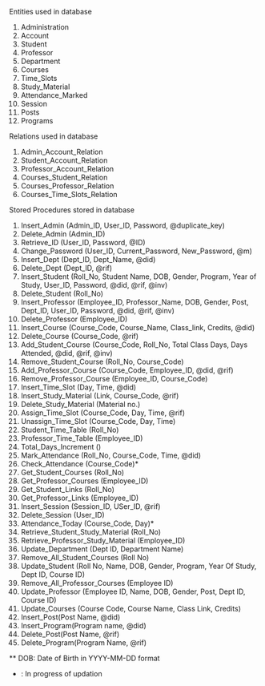 Entities used in database
1.  Administration
2.  Account
3.  Student
4.  Professor
5.  Department
6.  Courses
7.  Time_Slots
8.  Study_Material
9.  Attendance_Marked
10. Session
11. Posts
12. Programs

Relations used in database
1.  Admin_Account_Relation
2.  Student_Account_Relation
3.  Professor_Account_Relation
4.  Courses_Student_Relation
5.  Courses_Professor_Relation
6.  Courses_Time_Slots_Relation

Stored Procedures stored in database
1.  Insert_Admin (Admin_ID, User_ID, Password, @duplicate_key)
2.  Delete_Admin (Admin_ID)
3.  Retrieve_ID (User_ID, Password, @ID)
4.  Change_Password (User_ID, Current_Password, New_Password, @m)
5.  Insert_Dept (Dept_ID, Dept_Name, @did)
6.  Delete_Dept (Dept_ID, @rif)
7.  Insert_Student (Roll_No, Student Name, DOB, Gender, Program, Year of Study, User_ID, Password, @did, @rif, @inv)
8.  Delete_Student (Roll_No)
9.  Insert_Professor (Employee_ID, Professor_Name, DOB, Gender, Post, Dept_ID, User_ID, Password, @did, @rif, @inv)
10. Delete_Professor (Employee_ID)
11. Insert_Course (Course_Code, Course_Name, Class_link, Credits, @did)
12. Delete_Course (Course_Code, @rif)
13. Add_Student_Course (Course_Code, Roll_No, Total Class Days, Days Attended, @did, @rif, @inv)
14. Remove_Student_Course (Roll_No, Course_Code)
15. Add_Professor_Course (Course_Code, Employee_ID, @did, @rif)
16. Remove_Professor_Course (Employee_ID, Course_Code)
17. Insert_Time_Slot (Day, Time, @did)
18. Insert_Study_Material (Link, Course_Code, @rif)
19. Delete_Study_Material (Material no.)
20. Assign_Time_Slot (Course_Code, Day, Time, @rif)
21. Unassign_Time_Slot (Course_Code, Day, Time)
22. Student_Time_Table (Roll_No)
23. Professor_Time_Table (Employee_ID)
24. Total_Days_Increment ()
25. Mark_Attendance (Roll_No, Course_Code, Time, @did)
26. Check_Attendance (Course_Code)*
27. Get_Student_Courses (Roll_No)
28. Get_Professor_Courses (Employee_ID)
29. Get_Student_Links (Roll_No)
30. Get_Professor_Links (Employee_ID)
31. Insert_Session (Session_ID, USer_ID, @rif)
32. Delete_Session (User_ID)
33. Attendance_Today (Course_Code, Day)*
34. Retrieve_Student_Study_Material (Roll_No)
35. Retrieve_Professor_Study_Material (Employee_ID)
36. Update_Department (Dept ID, Department Name)
37. Remove_All_Student_Courses (Roll No)
38. Update_Student (Roll No, Name, DOB, Gender, Program, Year Of Study, Dept ID, Course ID)
39. Remove_All_Professor_Courses (Employee ID)
40. Update_Professor (Employee ID, Name, DOB, Gender, Post, Dept ID, Course ID)
41. Update_Courses (Course Code, Course Name, Class Link, Credits)
42. Insert_Post(Post Name, @did)
43. Insert_Program(Program name, @did)
44. Delete_Post(Post Name, @rif)
45. Delete_Program(Program Name, @rif) 

** DOB: Date of Birth in YYYY-MM-DD format
* : In progress of updation
